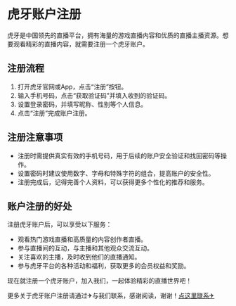 # 虎牙账户注册

虎牙是中国领先的直播平台，拥有海量的游戏直播内容和优质的直播主播资源。想要观看精彩的直播内容，就需要注册一个虎牙账户。

## 注册流程

1. 打开虎牙官网或App，点击“注册”按钮。
2. 输入手机号码，点击“获取验证码”并填入收到的验证码。
3. 设置登录密码，并填写昵称、性别等个人信息。
4. 点击“注册”完成账户注册。

## 注册注意事项

- 注册时需提供真实有效的手机号码，用于后续的账户安全验证和找回密码等操作。
- 设置密码时建议使用数字、字母和特殊字符的组合，提高账户的安全性。
- 注册完成后，记得完善个人资料，可以获得更多个性化的推荐和服务。

## 账户注册的好处

注册虎牙账户后，可以享受以下服务：

- 观看热门游戏直播和高质量的内容创作者直播。
- 参与直播间的互动，与主播和其他观众交流互动。
- 关注喜欢的主播，及时收到他们的直播通知。
- 参与虎牙平台的各种活动和福利，获取更多的会员权益和奖励。

现在就注册一个虎牙账户，加入我们，一起体验精彩的直播世界吧！

更多关于虎牙账户注册请通过✈与我们联系，感谢阅读，谢谢！[点这里联系✈](https://b.k02.cc)